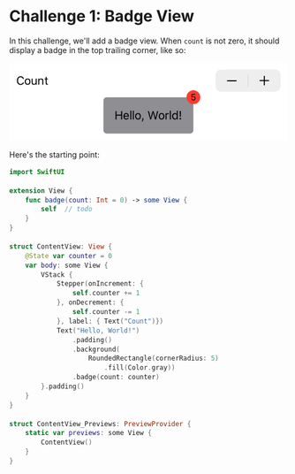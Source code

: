 # Challenge 1: Badge View

In this challenge, we'll add a badge view. When `count` is not zero, it should display a badge in the top trailing corner, like so:

![](images/challenge01.png)

Here's the starting point:

```swift
import SwiftUI

extension View {
    func badge(count: Int = 0) -> some View {
        self  // todo
    }
}

struct ContentView: View {
    @State var counter = 0
    var body: some View {
        VStack {
            Stepper(onIncrement: {
                self.counter += 1
            }, onDecrement: {
                self.counter -= 1
            }, label: { Text("Count")})
            Text("Hello, World!")
                .padding()
                .background(
                    RoundedRectangle(cornerRadius: 5)
                        .fill(Color.gray))
                .badge(count: counter)
        }.padding()
    }
}

struct ContentView_Previews: PreviewProvider {
    static var previews: some View {
        ContentView()
    }
}

```

